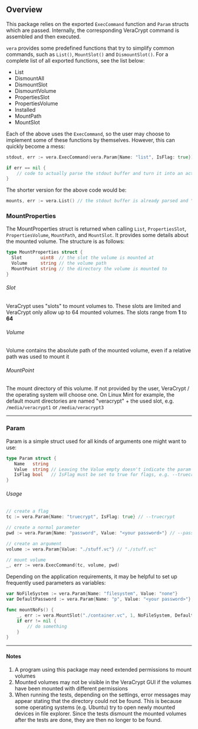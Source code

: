 ## Overview

This package relies on the exported `ExecCommand` function and `Param` structs which are passed. Internally, the corresponding 
VeraCrypt command is assembled and then executed.  

`vera` provides some predefined functions that try to simplify common commands, such as `List()`, `MountSlot()` and 
`DismountSlot()`. For a complete list of all exported functions, see the list below:

* List
* DismountAll
* DismountSlot
* DismountVolume
* PropertiesSlot
* PropertiesVolume
* Installed
* MountPath
* MountSlot

Each of the above uses the `ExecCommand`, so the user may choose to implement some of these functions by 
themselves. However, this can quickly become a mess: 
```go
stdout, err := vera.ExecCommand(vera.Param{Name: "list", IsFlag: true})

if err == nil {
    // code to actually parse the stdout buffer and turn it into an actual list
}
```
The shorter version for the above code would be:
```go
mounts, err := vera.List() // the stdout buffer is already parsed and "mounts" contains a list of MountProperties
```

### MountProperties

The MountProperties struct is returned when calling `List`, `PropertiesSlot`, `PropertiesVolume`, `MountPath`, and `MountSlot`. It 
provides some details about the mounted volume. The structure is as follows:

```go
type MountProperties struct {
  Slot       uint8  // the slot the volume is mounted at
  Volume     string // the volume path
  MountPoint string // the directory the volume is mounted to
}
```

###### Slot

VeraCrypt uses "slots" to mount volumes to. These slots are limited and VeraCrypt only allow up to 64 mounted volumes. 
The slots range from **1** to **64**

###### Volume

Volume contains the absolute path of the mounted volume, even if a relative path was used to mount it

###### MountPoint

The mount directory of this volume. If not provided by the user, VeraCrypt / the operating system will choose one. On 
Linux Mint for example, the default mount directories are named "veracrypt" + the used slot, e.g. `/media/veracrypt1` or 
`/media/veracrypt3`

---

### Param

Param is a simple struct used for all kinds of arguments one might want to use:

```go
type Param struct {
   Name   string
   Value  string // Leaving the Value empty doesn't indicate the param is a flag, use IsFlag instead
   IsFlag bool   // IsFlag must be set to true for flags, e.g. --truecrypt or --version
}
```
###### Usage
```go
// create a flag
tc := vera.Param{Name: "truecrypt", IsFlag: true} // --truecrypt

// create a normal parameter
pwd := vera.Param{Name: "password", Value: "<your password>"} // --password="<your password>"

// create an argument
volume := vera.Param{Value: "./stuff.vc"} // "./stuff.vc"

// mount volume
_, err := vera.ExecCommand(tc, volume, pwd)
```

Depending on the application requirements, it may be helpful to set up frequently used parameters as variables:
```go
var NoFileSystem := vera.Param{Name: "filesystem", Value: "none"}
var DefaultPassword := vera.Param{Name: "p", Value: "<your password>"} // please don't do this

func mountNoFs() {
    _, err := vera.MountSlot("./container.vc", 1, NoFileSystem, DefaultPassword)
    if err != nil { 
        // do something
    }
}
```

---
#### Notes

1. A program using this package may need extended permissions to mount volumes
2. Mounted volumes may not be visible in the VeraCrypt GUI if the volumes have been mounted with different permissions
3. When running the tests, depending on the settings, error messages may appear stating that the directory could
   not be found. This is because some operating systems (e.g. Ubuntu) try to open newly mounted devices in file
   explorer. Since the tests dismount the mounted volumes after the tests are done, they are then no longer to be found.

